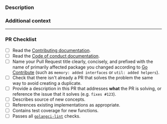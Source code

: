 <!-- Thank you for contributing! -->

### Description

<!-- Please insert your description here and provide especially info about the "what" this PR is solving -->

### Additional context

<!-- e.g. is there anything you'd like reviewers to focus on? -->

---

### PR Checklist

- [ ] Read the [Contributing documentation](https://github.com/tmc/langchaingo/blob/main/CONTRIBUTING.md).
- [ ] Read the [Code of conduct documentation](https://github.com/tmc/langchaingo/blob/main/CODE_OF_CONDUCT.md).
- [ ] Name your Pull Request title clearly, concisely, and prefixed with the name of primarily affected package you changed according to [Go Contribute](https://go.dev/doc/contribute#commit_messages) (such as `memory: added interfaces` or `util: added helpers`).
- [ ] Check that there isn't already a PR that solves the problem the same way to avoid creating a duplicate.
- [ ] Provide a description in this PR that addresses **what** the PR is solving, or reference the issue that it solves (e.g. `fixes #123`).
- [ ] Describes source of new concepts.
- [ ] References existing implementations as appropriate.
- [ ] Contains test coverage for new functions.
- [ ] Passes all [`golangci-lint`](https://golangci-lint.run/) checks.

